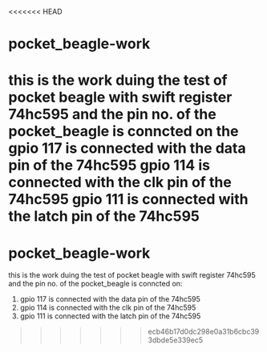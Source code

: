 <<<<<<< HEAD
# pocket_beagle-work
this is the work duing the test of pocket beagle with swift register 74hc595 and the pin  no. of the pocket_beagle is conncted on the 
gpio 117 is connected with the data pin of the 74hc595
gpio 114 is connected with the clk pin of the 74hc595
gpio 111 is connected with the latch pin of the 74hc595
=======
# pocket_beagle-work  
this is the work duing the test of pocket beagle with swift register 74hc595 and the pin  no. of the pocket_beagle is conncted on:
  
1. gpio 117 is connected with the data pin of the 74hc595  
2. gpio 114 is connected with the clk pin of the 74hc595  
3. gpio 111 is connected with the latch pin of the 74hc595  

>>>>>>> ecb46b17d0dc298e0a31b6cbc393dbde5e339ec5
